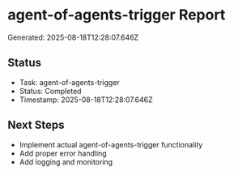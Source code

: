 # agent-of-agents-trigger Report

Generated: 2025-08-18T12:28:07.646Z

## Status
- Task: agent-of-agents-trigger
- Status: Completed
- Timestamp: 2025-08-18T12:28:07.646Z

## Next Steps
- Implement actual agent-of-agents-trigger functionality
- Add proper error handling
- Add logging and monitoring
